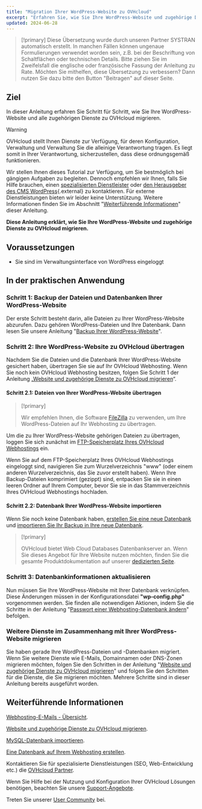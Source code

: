 ```yaml
---
title: "Migration Ihrer WordPress-Website zu OVHcloud"
excerpt: "Erfahren Sie, wie Sie Ihre WordPress-Website und zugehörige Dienste zu OVHcloud migrieren"
updated: 2024-06-28
---
```


> [!primary]
> Diese Übersetzung wurde durch unseren Partner SYSTRAN automatisch erstellt. In manchen Fällen können ungenaue Formulierungen verwendet worden sein, z.B. bei der Beschriftung von Schaltflächen oder technischen Details. Bitte ziehen Sie im Zweifelsfall die englische oder französische Fassung der Anleitung zu Rate. Möchten Sie mithelfen, diese Übersetzung zu verbessern? Dann nutzen Sie dazu bitte den Button "Beitragen" auf dieser Seite.
>

## Ziel

In dieser Anleitung erfahren Sie Schritt für Schritt, wie Sie Ihre WordPress-Website und alle zugehörigen Dienste zu OVHcloud migrieren.

> [!warning]
>
> OVHcloud stellt Ihnen Dienste zur Verfügung, für deren Konfiguration, Verwaltung und Verwaltung Sie die alleinige Verantwortung tragen. Es liegt somit in Ihrer Verantwortung, sicherzustellen, dass diese ordnungsgemäß funktionieren.
>
> Wir stellen Ihnen dieses Tutorial zur Verfügung, um Sie bestmöglich bei gängigen Aufgaben zu begleiten. Dennoch empfehlen wir Ihnen, falls Sie Hilfe brauchen, einen [spezialisierten Dienstleister](/links/partner) oder [den Herausgeber des CMS WordPress](https://wordpress.com/de/support/){.external} zu kontaktieren. Für externe Dienstleistungen bieten wir leider keine Unterstützung. Weitere Informationen finden Sie im Abschnitt "[Weiterführende Informationen](#go-further)" dieser Anleitung.
>

**Diese Anleitung erklärt, wie Sie Ihre WordPress-Website und zugehörige Dienste zu OVHcloud migrieren.**

## Voraussetzungen

- Sie sind im Verwaltungsinterface von WordPress eingeloggt

## In der praktischen Anwendung

### Schritt 1: Backup der Dateien und Datenbanken Ihrer WordPress-Website

Der erste Schritt besteht darin, alle Dateien zu Ihrer WordPress-Website abzurufen. Dazu gehören WordPress-Dateien und Ihre Datenbank. Dann lesen Sie unsere Anleitung "[Backup Ihrer WordPress-Website](/pages/web_cloud/web_hosting/how_to_backup_your_wordpress)".

### Schritt 2: Ihre WordPress-Website zu OVHcloud übertragen

Nachdem Sie die Dateien und die Datenbank Ihrer WordPress-Website gesichert haben, übertragen Sie sie auf Ihr OVHcloud Webhosting. Wenn Sie noch kein OVHcloud Webhosting besitzen, folgen Sie Schritt 1 der Anleitung „[Website und zugehörige Dienste zu OVHcloud migrieren](/pages/web_cloud/web_hosting/hosting_migrating_to_ovh)“.

#### Schritt 2.1: Dateien von Ihrer WordPress-Website übertragen

> [!primary]
>
> Wir empfehlen Ihnen, die Software [FileZilla](/pages/web_cloud/web_hosting/ftp_filezilla_user_guide) zu verwenden, um Ihre WordPress-Dateien auf Ihr Webhosting zu übertragen.
>

Um die zu Ihrer WordPress-Website gehörigen Dateien zu übertragen, loggen Sie sich zunächst im [FTP-Speicherplatz Ihres OVHcloud Webhostings](/pages/web_cloud/web_hosting/ftp_connection) ein.

Wenn Sie auf dem FTP-Speicherplatz Ihres OVHcloud Webhostings eingeloggt sind, navigieren Sie zum Wurzelverzeichnis "www" (oder einem anderen Wurzelverzeichnis, das Sie zuvor erstellt haben). Wenn Ihre Backup-Dateien komprimiert (gezippt) sind, entpacken Sie sie in einen leeren Ordner auf Ihrem Computer, bevor Sie sie in das Stammverzeichnis Ihres OVHcloud Webhostings hochladen.

#### Schritt 2.2: Datenbank Ihrer WordPress-Website importieren

Wenn Sie noch keine Datenbank haben, [erstellen Sie eine neue Datenbank](/pages/web_cloud/web_hosting/sql_create_database) und [importieren Sie Ihr Backup in Ihre neue Datenbank](/pages/web_cloud/web_hosting/sql_importing_mysql_database).

> [!primary]
>
> OVHcloud bietet Web Cloud Databases Datenbankserver an. Wenn Sie dieses Angebot für Ihre Website nutzen möchten, finden Sie die gesamte Produktdokumentation auf unserer [dedizierten Seite](/links/web/databases).
>

### Schritt 3: Datenbankinformationen aktualisieren

Nun müssen Sie Ihre WordPress-Website mit Ihrer Datenbank verknüpfen. Diese Änderungen müssen in der Konfigurationsdatei **"wp-config.php"** vorgenommen werden. Sie finden alle notwendigen Aktionen, indem Sie die Schritte in der Anleitung "[Passwort einer Webhosting-Datenbank ändern](/pages/web_cloud/web_hosting/sql_change_password)" befolgen.

### Weitere Dienste im Zusammenhang mit Ihrer WordPress-Website migrieren

Sie haben gerade Ihre WordPress-Dateien und -Datenbanken migriert. Wenn Sie weitere Dienste wie E-Mails, Domainnamen oder DNS-Zonen migrieren möchten, folgen Sie den Schritten in der Anleitung "[Website und zugehörige Dienste zu OVHcloud migrieren](/pages/web_cloud/web_hosting/hosting_migrating_to_ovh)" und folgen Sie den Schritten für die Dienste, die Sie migrieren möchten. Mehrere Schritte sind in dieser Anleitung bereits ausgeführt worden.

## Weiterführende Informationen <a name="go-further"></a>

[Webhosting-E-Mails - Übersicht](/pages/web_cloud/email_and_collaborative_solutions/mx_plan/email_generalities).

[Website und zugehörige Dienste zu OVHcloud migrieren](/pages/web_cloud/web_hosting/hosting_migrating_to_ovh).

[MySQL-Datenbank importieren](/pages/web_cloud/web_hosting/sql_importing_mysql_database).

[Eine Datenbank auf Ihrem Webhosting erstellen](/pages/web_cloud/web_hosting/sql_create_database).
 
Kontaktieren Sie für spezialisierte Dienstleistungen (SEO, Web-Entwicklung etc.) die [OVHcloud Partner](/links/partner).
 
Wenn Sie Hilfe bei der Nutzung und Konfiguration Ihrer OVHcloud Lösungen benötigen, beachten Sie unsere [Support-Angebote](/links/support).
 
Treten Sie unserer [User Community](/links/community) bei.